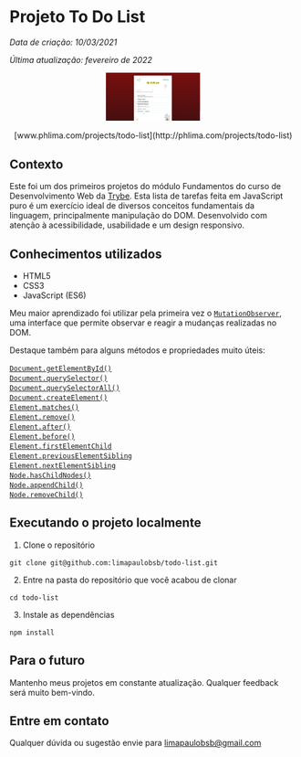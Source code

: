 # Projeto To Do List

*Data de criação: 10/03/2021*

*Última atualização: fevereiro de 2022*

<p align="center"><img width="33%" src="./Screenshot.png" alt="Project Screenshot"></p>

<p align="center">[www.phlima.com/projects/todo-list](http://phlima.com/projects/todo-list)</p>

## Contexto
Este foi um dos primeiros projetos do módulo Fundamentos do curso de Desenvolvimento Web da [Trybe](https://www.betrybe.com/). Esta lista de tarefas feita em JavaScript puro é um exercício ideal de diversos conceitos fundamentais da linguagem, principalmente manipulação do DOM. Desenvolvido com atenção à acessibilidade, usabilidade e um design responsivo.

## Conhecimentos utilizados

- HTML5
- CSS3
- JavaScript (ES6)

Meu maior aprendizado foi utilizar pela primeira vez o [`MutationObserver`](https://developer.mozilla.org/en-US/docs/Web/API/MutationObserver), uma interface que permite observar e reagir a mudanças realizadas no DOM.

Destaque também para alguns métodos e propriedades muito úteis:

[`Document.getElementById()`](https://developer.mozilla.org/en-US/docs/Web/API/Document/getElementById)  
[`Document.querySelector()`](https://developer.mozilla.org/en-US/docs/Web/API/Document/querySelector)  
[`Document.querySelectorAll()`](https://developer.mozilla.org/en-US/docs/Web/API/Document/querySelectorAll)  
[`Document.createElement()`](https://developer.mozilla.org/en-US/docs/Web/API/Document/createElement)  
[`Element.matches()`](https://developer.mozilla.org/en-US/docs/Web/API/Element/matches)  
[`Element.remove()`](https://developer.mozilla.org/en-US/docs/Web/API/Element/remove)  
[`Element.after()`](https://developer.mozilla.org/en-US/docs/Web/API/Element/after)  
[`Element.before()`](https://developer.mozilla.org/en-US/docs/Web/API/Element/before)  
[`Element.firstElementChild`](https://developer.mozilla.org/en-US/docs/Web/API/Element/firstElementChild)  
[`Element.previousElementSibling`](https://developer.mozilla.org/en-US/docs/Web/API/Element/previousElementSibling)  
[`Element.nextElementSibling`](https://developer.mozilla.org/en-US/docs/Web/API/Element/nextElementSibling)  
[`Node.hasChildNodes()`](https://developer.mozilla.org/en-US/docs/Web/API/Node/hasChildNodes)  
[`Node.appendChild()`](https://developer.mozilla.org/en-US/docs/Web/API/Node/appendChild)  
[`Node.removeChild()`](https://developer.mozilla.org/en-US/docs/Web/API/Node/removeChild)

## Executando o projeto localmente

1. Clone o repositório

```
git clone git@github.com:limapaulobsb/todo-list.git
```

2. Entre na pasta do repositório que você acabou de clonar

```
cd todo-list
```

3. Instale as dependências

```
npm install
```

## Para o futuro

Mantenho meus projetos em constante atualização. Qualquer feedback será muito bem-vindo.

## Entre em contato

Qualquer dúvida ou sugestão envie para limapaulobsb@gmail.com

